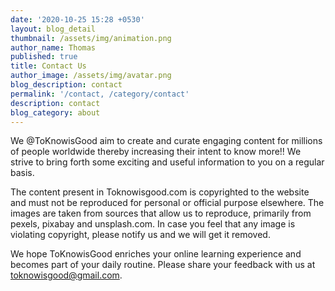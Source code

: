 ```yaml
---
date: '2020-10-25 15:28 +0530'
layout: blog_detail
thumbnail: /assets/img/animation.png
author_name: Thomas
published: true
title: Contact Us
author_image: /assets/img/avatar.png
blog_description: contact
permalink: '/contact, /category/contact'
description: contact
blog_category: about
---
```


We @ToKnowisGood aim to create and curate engaging content for millions of people worldwide thereby increasing their intent to know more!! We strive to bring forth some exciting and useful information to you on a regular basis.

The content present in Toknowisgood.com is copyrighted to the website and must not be reproduced for personal or official purpose elsewhere. The images are taken from sources that allow us to reproduce, primarily from pexels, pixabay and unsplash.com. In case you feel that any image is violating copyright, please notify us and we will get it removed.

We hope ToKnowisGood enriches your online learning experience and becomes part of your daily routine. Please share your feedback with us at toknowisgood@gmail.com.

